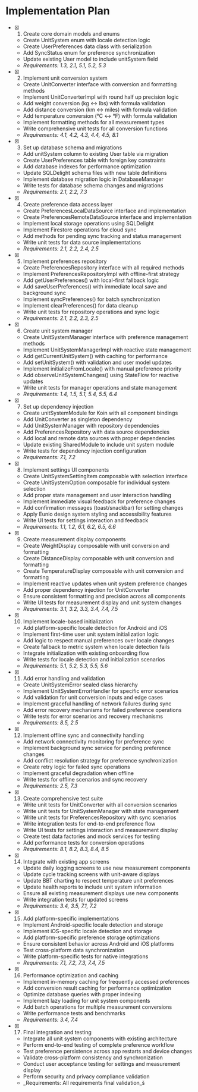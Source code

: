 # Implementation Plan

- [x] 1. Create core domain models and enums
  - Create UnitSystem enum with locale detection logic
  - Create UserPreferences data class with serialization
  - Add SyncStatus enum for preference synchronization
  - Update existing User model to include unitSystem field
  - _Requirements: 1.3, 2.1, 5.1, 5.2, 5.3_

- [x] 2. Implement unit conversion system
  - Create UnitConverter interface with conversion and formatting methods
  - Implement UnitConverterImpl with round half up precision logic
  - Add weight conversion (kg ↔ lbs) with formula validation
  - Add distance conversion (km ↔ miles) with formula validation
  - Add temperature conversion (°C ↔ °F) with formula validation
  - Implement formatting methods for all measurement types
  - Write comprehensive unit tests for all conversion functions
  - _Requirements: 4.1, 4.2, 4.3, 4.4, 4.5, 8.1_

- [x] 3. Set up database schema and migrations
  - Add unitSystem column to existing User table via migration
  - Create UserPreferences table with foreign key constraints
  - Add database indexes for performance optimization
  - Update SQLDelight schema files with new table definitions
  - Implement database migration logic in DatabaseManager
  - Write tests for database schema changes and migrations
  - _Requirements: 2.1, 2.2, 7.3_

- [x] 4. Create preference data access layer
  - Create PreferencesLocalDataSource interface and implementation
  - Create PreferencesRemoteDataSource interface and implementation
  - Implement local storage operations using SQLDelight
  - Implement Firestore operations for cloud sync
  - Add methods for pending sync tracking and status management
  - Write unit tests for data source implementations
  - _Requirements: 2.1, 2.2, 2.4, 2.5_

- [x] 5. Implement preferences repository
  - Create PreferencesRepository interface with all required methods
  - Implement PreferencesRepositoryImpl with offline-first strategy
  - Add getUserPreferences() with local-first fallback logic
  - Add saveUserPreferences() with immediate local save and background sync
  - Implement syncPreferences() for batch synchronization
  - Implement clearPreferences() for data cleanup
  - Write unit tests for repository operations and sync logic
  - _Requirements: 2.1, 2.2, 2.3, 2.5_

- [x] 6. Create unit system manager
  - Create UnitSystemManager interface with preference management methods
  - Implement UnitSystemManagerImpl with reactive state management
  - Add getCurrentUnitSystem() with caching for performance
  - Add setUnitSystem() with validation and user model updates
  - Implement initializeFromLocale() with manual preference priority
  - Add observeUnitSystemChanges() using StateFlow for reactive updates
  - Write unit tests for manager operations and state management
  - _Requirements: 1.4, 1.5, 5.1, 5.4, 5.5, 6.4_

- [x] 7. Set up dependency injection
  - Create unitSystemModule for Koin with all component bindings
  - Add UnitConverter as singleton dependency
  - Add UnitSystemManager with repository dependencies
  - Add PreferencesRepository with data source dependencies
  - Add local and remote data sources with proper dependencies
  - Update existing SharedModule to include unit system module
  - Write tests for dependency injection configuration
  - _Requirements: 7.1, 7.2_

- [x] 8. Implement settings UI components
  - Create UnitSystemSettingItem composable with selection interface
  - Create UnitSystemOption composable for individual system selection
  - Add proper state management and user interaction handling
  - Implement immediate visual feedback for preference changes
  - Add confirmation messages (toast/snackbar) for setting changes
  - Apply Eunio design system styling and accessibility features
  - Write UI tests for settings interaction and feedback
  - _Requirements: 1.1, 1.2, 6.1, 6.2, 6.5, 6.6_

- [x] 9. Create measurement display components
  - Create WeightDisplay composable with unit conversion and formatting
  - Create DistanceDisplay composable with unit conversion and formatting
  - Create TemperatureDisplay composable with unit conversion and formatting
  - Implement reactive updates when unit system preference changes
  - Add proper dependency injection for UnitConverter
  - Ensure consistent formatting and precision across all components
  - Write UI tests for measurement display and unit system changes
  - _Requirements: 3.1, 3.2, 3.3, 3.4, 7.4, 7.5_

- [x] 10. Implement locale-based initialization
  - Add platform-specific locale detection for Android and iOS
  - Implement first-time user unit system initialization logic
  - Add logic to respect manual preferences over locale changes
  - Create fallback to metric system when locale detection fails
  - Integrate initialization with existing onboarding flow
  - Write tests for locale detection and initialization scenarios
  - _Requirements: 5.1, 5.2, 5.3, 5.5, 5.6_

- [x] 11. Add error handling and validation
  - Create UnitSystemError sealed class hierarchy
  - Implement UnitSystemErrorHandler for specific error scenarios
  - Add validation for unit conversion inputs and edge cases
  - Implement graceful handling of network failures during sync
  - Add error recovery mechanisms for failed preference operations
  - Write tests for error scenarios and recovery mechanisms
  - _Requirements: 8.5, 2.5_

- [x] 12. Implement offline sync and connectivity handling
  - Add network connectivity monitoring for preference sync
  - Implement background sync service for pending preference changes
  - Add conflict resolution strategy for preference synchronization
  - Create retry logic for failed sync operations
  - Implement graceful degradation when offline
  - Write tests for offline scenarios and sync recovery
  - _Requirements: 2.5, 7.3_

- [x] 13. Create comprehensive test suite
  - Write unit tests for UnitConverter with all conversion scenarios
  - Write unit tests for UnitSystemManager with state management
  - Write unit tests for PreferencesRepository with sync scenarios
  - Write integration tests for end-to-end preference flow
  - Write UI tests for settings interaction and measurement display
  - Create test data factories and mock services for testing
  - Add performance tests for conversion operations
  - _Requirements: 8.1, 8.2, 8.3, 8.4, 8.5_

- [x] 14. Integrate with existing app screens
  - Update daily logging screens to use new measurement components
  - Update cycle tracking screens with unit-aware displays
  - Update BBT charting to respect temperature unit preferences
  - Update health reports to include unit system information
  - Ensure all existing measurement displays use new components
  - Write integration tests for updated screens
  - _Requirements: 3.4, 3.5, 7.1, 7.2_

- [x] 15. Add platform-specific implementations
  - Implement Android-specific locale detection and storage
  - Implement iOS-specific locale detection and storage
  - Add platform-specific preference storage optimizations
  - Ensure consistent behavior across Android and iOS platforms
  - Test cross-platform data synchronization
  - Write platform-specific tests for native integrations
  - _Requirements: 7.1, 7.2, 7.3, 7.4, 7.5_

- [x] 16. Performance optimization and caching
  - Implement in-memory caching for frequently accessed preferences
  - Add conversion result caching for performance optimization
  - Optimize database queries with proper indexing
  - Implement lazy loading for unit system components
  - Add batch operations for multiple measurement conversions
  - Write performance tests and benchmarks
  - _Requirements: 3.4, 7.4_

- [x] 17. Final integration and testing
  - Integrate all unit system components with existing architecture
  - Perform end-to-end testing of complete preference workflow
  - Test preference persistence across app restarts and device changes
  - Validate cross-platform consistency and synchronization
  - Conduct user acceptance testing for settings and measurement display
  - Perform security and privacy compliance validation
  - _Requirements: All requirements final validation_š